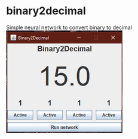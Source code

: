 # binary2decimal
Simple neural network to convert binary to decimal<br>
<img src="https://github.com/Dieunelson-Dorcelus/binary2decimal/blob/main/documentation/capture.PNG">
